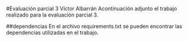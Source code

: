 #Evaluación parcial 3 Víctor Albarrán
Acontinuación adjunto el trabajo realizado para la evaluación parcial 3.

##dependencias
En el archivo requirements.txt se pueden encontrar las dependencias utilizadas en el trabajo.